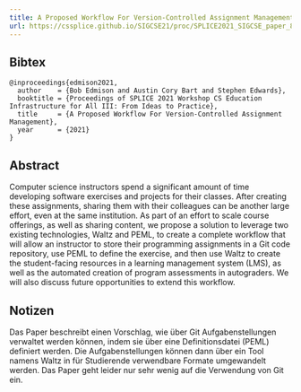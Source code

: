 ```yaml
---
title: A Proposed Workflow For Version-Controlled Assignment Management
url: https://cssplice.github.io/SIGCSE21/proc/SPLICE2021_SIGCSE_paper_8.pdf
---
```


## Bibtex

```
@inproceedings{edmison2021,
  author    = {Bob Edmison and Austin Cory Bart and Stephen Edwards},
  booktitle = {Proceedings of SPLICE 2021 Workshop CS Education Infrastructure for All III: From Ideas to Practice},
  title     = {A Proposed Workflow For Version-Controlled Assignment Management},
  year      = {2021}
}
```

## Abstract

Computer science instructors spend a significant amount of time developing software exercises and projects for their classes. After creating these assignments, sharing them with their colleagues can be another large effort, even at the same institution. As part of an effort to scale course offerings, as well as sharing content, we propose a solution to leverage two existing technologies, Waltz and PEML, to create a complete workflow that will allow an instructor to store their programming assignments in a Git code repository, use PEML to define the exercise, and then use Waltz to create the student-facing resources in a learning management system (LMS), as well as the automated creation of program assessments in autograders. We will also discuss future opportunities to extend this workflow.

## Notizen

Das Paper beschreibt einen Vorschlag, wie über Git Aufgabenstellungen verwaltet werden können, indem sie über eine Definitionsdatei (PEML) definiert werden. Die Aufgabenstellungen können dann über ein Tool namens Waltz in für Studierende verwendbare Formate umgewandelt werden. Das Paper geht leider nur sehr wenig auf die Verwendung von Git ein.
